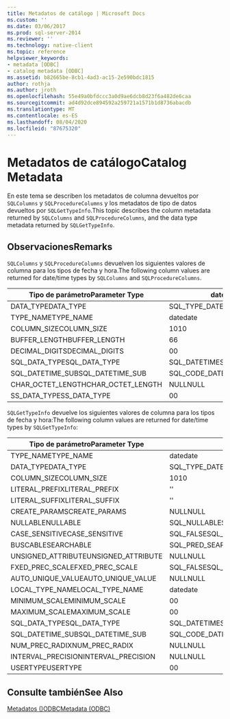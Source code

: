 ```yaml
---
title: Metadatos de catálogo | Microsoft Docs
ms.custom: ''
ms.date: 03/06/2017
ms.prod: sql-server-2014
ms.reviewer: ''
ms.technology: native-client
ms.topic: reference
helpviewer_keywords:
- metadata [ODBC]
- catalog metadata [ODBC]
ms.assetid: b82665be-8cb1-4ad3-ac15-2e590bdc1815
author: rothja
ms.author: jroth
ms.openlocfilehash: 55e49a0bfdccc3a0d9ae6dcb8d23f6a482de6caa
ms.sourcegitcommit: ad4d92dce894592a259721a1571b1d8736abacdb
ms.translationtype: MT
ms.contentlocale: es-ES
ms.lasthandoff: 08/04/2020
ms.locfileid: "87675320"
---
```

# <a name="catalog-metadata"></a><span data-ttu-id="0c776-102">Metadatos de catálogo</span><span class="sxs-lookup"><span data-stu-id="0c776-102">Catalog Metadata</span></span>
  <span data-ttu-id="0c776-103">En este tema se describen los metadatos de columna devueltos por `SQLColumns` y `SQLProcedureColumns` y los metadatos de tipo de datos devueltos por `SQLGetTypeInfo`.</span><span class="sxs-lookup"><span data-stu-id="0c776-103">This topic describes the column metadata returned by `SQLColumns` and `SQLProcedureColumns`, and the data type metadata returned by `SQLGetTypeInfo`.</span></span>  
  
## <a name="remarks"></a><span data-ttu-id="0c776-104">Observaciones</span><span class="sxs-lookup"><span data-stu-id="0c776-104">Remarks</span></span>  
 <span data-ttu-id="0c776-105">`SQLColumns` y `SQLProcedureColumns` devuelven los siguientes valores de columna para los tipos de fecha y hora.</span><span class="sxs-lookup"><span data-stu-id="0c776-105">The following column values are returned for date/time types by `SQLColumns` and `SQLProcedureColumns`.</span></span>  
  
|<span data-ttu-id="0c776-106">Tipo de parámetro</span><span class="sxs-lookup"><span data-stu-id="0c776-106">Parameter Type</span></span>|<span data-ttu-id="0c776-107">date</span><span class="sxs-lookup"><span data-stu-id="0c776-107">date</span></span>|<span data-ttu-id="0c776-108">time</span><span class="sxs-lookup"><span data-stu-id="0c776-108">time</span></span>|<span data-ttu-id="0c776-109">smalldatetime</span><span class="sxs-lookup"><span data-stu-id="0c776-109">smalldatetime</span></span>|<span data-ttu-id="0c776-110">datetime</span><span class="sxs-lookup"><span data-stu-id="0c776-110">datetime</span></span>|<span data-ttu-id="0c776-111">datetime2</span><span class="sxs-lookup"><span data-stu-id="0c776-111">datetime2</span></span>|<span data-ttu-id="0c776-112">datetimeoffset</span><span class="sxs-lookup"><span data-stu-id="0c776-112">datetimeoffset</span></span>|  
|--------------------|----------|----------|-------------------|--------------|---------------|--------------------|  
|<span data-ttu-id="0c776-113">DATA_TYPE</span><span class="sxs-lookup"><span data-stu-id="0c776-113">DATA_TYPE</span></span>|<span data-ttu-id="0c776-114">SQL_TYPE_DATE</span><span class="sxs-lookup"><span data-stu-id="0c776-114">SQL_TYPE_DATE</span></span>|<span data-ttu-id="0c776-115">SQL_SS_TIME2</span><span class="sxs-lookup"><span data-stu-id="0c776-115">SQL_SS_TIME2</span></span>|<span data-ttu-id="0c776-116">SQL_TYPE_TIMESTAMP</span><span class="sxs-lookup"><span data-stu-id="0c776-116">SQL_TYPE_TIMESTAMP</span></span>|<span data-ttu-id="0c776-117">SQL_TYPE_TIMESTAMP</span><span class="sxs-lookup"><span data-stu-id="0c776-117">SQL_TYPE_TIMESTAMP</span></span>|<span data-ttu-id="0c776-118">SQL_TYPE_TIMESTAMP</span><span class="sxs-lookup"><span data-stu-id="0c776-118">SQL_TYPE_TIMESTAMP</span></span>|<span data-ttu-id="0c776-119">SQL_SS_TIMESTAMPOFFSET</span><span class="sxs-lookup"><span data-stu-id="0c776-119">SQL_SS_TIMESTAMPOFFSET</span></span>|  
|<span data-ttu-id="0c776-120">TYPE_NAME</span><span class="sxs-lookup"><span data-stu-id="0c776-120">TYPE_NAME</span></span>|<span data-ttu-id="0c776-121">date</span><span class="sxs-lookup"><span data-stu-id="0c776-121">date</span></span>|<span data-ttu-id="0c776-122">time</span><span class="sxs-lookup"><span data-stu-id="0c776-122">time</span></span>|<span data-ttu-id="0c776-123">smalldatetime</span><span class="sxs-lookup"><span data-stu-id="0c776-123">smalldatetime</span></span>|<span data-ttu-id="0c776-124">datetime</span><span class="sxs-lookup"><span data-stu-id="0c776-124">datetime</span></span>|<span data-ttu-id="0c776-125">datetime2</span><span class="sxs-lookup"><span data-stu-id="0c776-125">datetime2</span></span>|<span data-ttu-id="0c776-126">datetimeoffset</span><span class="sxs-lookup"><span data-stu-id="0c776-126">datetimeoffset</span></span>|  
|<span data-ttu-id="0c776-127">COLUMN_SIZE</span><span class="sxs-lookup"><span data-stu-id="0c776-127">COLUMN_SIZE</span></span>|<span data-ttu-id="0c776-128">10</span><span class="sxs-lookup"><span data-stu-id="0c776-128">10</span></span>|<span data-ttu-id="0c776-129">8, 10.. 16</span><span class="sxs-lookup"><span data-stu-id="0c776-129">8,10..16</span></span>|<span data-ttu-id="0c776-130">16</span><span class="sxs-lookup"><span data-stu-id="0c776-130">16</span></span>|<span data-ttu-id="0c776-131">23</span><span class="sxs-lookup"><span data-stu-id="0c776-131">23</span></span>|<span data-ttu-id="0c776-132">19, 21..27</span><span class="sxs-lookup"><span data-stu-id="0c776-132">19, 21..27</span></span>|<span data-ttu-id="0c776-133">26, 28..34</span><span class="sxs-lookup"><span data-stu-id="0c776-133">26, 28..34</span></span>|  
|<span data-ttu-id="0c776-134">BUFFER_LENGTH</span><span class="sxs-lookup"><span data-stu-id="0c776-134">BUFFER_LENGTH</span></span>|<span data-ttu-id="0c776-135">6</span><span class="sxs-lookup"><span data-stu-id="0c776-135">6</span></span>|<span data-ttu-id="0c776-136">10</span><span class="sxs-lookup"><span data-stu-id="0c776-136">10</span></span>|<span data-ttu-id="0c776-137">16</span><span class="sxs-lookup"><span data-stu-id="0c776-137">16</span></span>|<span data-ttu-id="0c776-138">16</span><span class="sxs-lookup"><span data-stu-id="0c776-138">16</span></span>|<span data-ttu-id="0c776-139">16</span><span class="sxs-lookup"><span data-stu-id="0c776-139">16</span></span>|<span data-ttu-id="0c776-140">20</span><span class="sxs-lookup"><span data-stu-id="0c776-140">20</span></span>|  
|<span data-ttu-id="0c776-141">DECIMAL_DIGITS</span><span class="sxs-lookup"><span data-stu-id="0c776-141">DECIMAL_DIGITS</span></span>|<span data-ttu-id="0c776-142">0</span><span class="sxs-lookup"><span data-stu-id="0c776-142">0</span></span>|<span data-ttu-id="0c776-143">0..7</span><span class="sxs-lookup"><span data-stu-id="0c776-143">0..7</span></span>|<span data-ttu-id="0c776-144">0</span><span class="sxs-lookup"><span data-stu-id="0c776-144">0</span></span>|<span data-ttu-id="0c776-145">3</span><span class="sxs-lookup"><span data-stu-id="0c776-145">3</span></span>|<span data-ttu-id="0c776-146">1.. 7</span><span class="sxs-lookup"><span data-stu-id="0c776-146">1..7</span></span>|<span data-ttu-id="0c776-147">1.. 7</span><span class="sxs-lookup"><span data-stu-id="0c776-147">1..7</span></span>|  
|<span data-ttu-id="0c776-148">SQL_DATA_TYPE</span><span class="sxs-lookup"><span data-stu-id="0c776-148">SQL_DATA_TYPE</span></span>|<span data-ttu-id="0c776-149">SQL_DATETIME</span><span class="sxs-lookup"><span data-stu-id="0c776-149">SQL_DATETIME</span></span>|<span data-ttu-id="0c776-150">SQL_SS_TYPE_TIME2</span><span class="sxs-lookup"><span data-stu-id="0c776-150">SQL_SS_TYPE_TIME2</span></span>|<span data-ttu-id="0c776-151">SQL_DATETIME</span><span class="sxs-lookup"><span data-stu-id="0c776-151">SQL_DATETIME</span></span>|<span data-ttu-id="0c776-152">SQL_DATETIME</span><span class="sxs-lookup"><span data-stu-id="0c776-152">SQL_DATETIME</span></span>|<span data-ttu-id="0c776-153">SQL_DATETIME</span><span class="sxs-lookup"><span data-stu-id="0c776-153">SQL_DATETIME</span></span>|<span data-ttu-id="0c776-154">SQL_SS_TYPE_TIMESTAMPOFFSET</span><span class="sxs-lookup"><span data-stu-id="0c776-154">SQL_SS_TYPE_TIMESTAMPOFFSET</span></span>|  
|<span data-ttu-id="0c776-155">SQL_DATETIME_SUB</span><span class="sxs-lookup"><span data-stu-id="0c776-155">SQL_DATETIME_SUB</span></span>|<span data-ttu-id="0c776-156">SQL_CODE_DATE</span><span class="sxs-lookup"><span data-stu-id="0c776-156">SQL_CODE_DATE</span></span>|<span data-ttu-id="0c776-157">NULL</span><span class="sxs-lookup"><span data-stu-id="0c776-157">NULL</span></span>|<span data-ttu-id="0c776-158">SQL_CODE_TIMESTAMP</span><span class="sxs-lookup"><span data-stu-id="0c776-158">SQL_CODE_TIMESTAMP</span></span>|<span data-ttu-id="0c776-159">SQL_CODE_TIMESTAMP</span><span class="sxs-lookup"><span data-stu-id="0c776-159">SQL_CODE_TIMESTAMP</span></span>|<span data-ttu-id="0c776-160">SQL_CODE_TIMESTAMP</span><span class="sxs-lookup"><span data-stu-id="0c776-160">SQL_CODE_TIMESTAMP</span></span>|<span data-ttu-id="0c776-161">NULL</span><span class="sxs-lookup"><span data-stu-id="0c776-161">NULL</span></span>|  
|<span data-ttu-id="0c776-162">CHAR_OCTET_LENGTH</span><span class="sxs-lookup"><span data-stu-id="0c776-162">CHAR_OCTET_LENGTH</span></span>|<span data-ttu-id="0c776-163">NULL</span><span class="sxs-lookup"><span data-stu-id="0c776-163">NULL</span></span>|<span data-ttu-id="0c776-164">NULL</span><span class="sxs-lookup"><span data-stu-id="0c776-164">NULL</span></span>|<span data-ttu-id="0c776-165">NULL</span><span class="sxs-lookup"><span data-stu-id="0c776-165">NULL</span></span>|<span data-ttu-id="0c776-166">NULL</span><span class="sxs-lookup"><span data-stu-id="0c776-166">NULL</span></span>|<span data-ttu-id="0c776-167">NULL</span><span class="sxs-lookup"><span data-stu-id="0c776-167">NULL</span></span>|<span data-ttu-id="0c776-168">NULL</span><span class="sxs-lookup"><span data-stu-id="0c776-168">NULL</span></span>|  
|<span data-ttu-id="0c776-169">SS_DATA_TYPE</span><span class="sxs-lookup"><span data-stu-id="0c776-169">SS_DATA_TYPE</span></span>|<span data-ttu-id="0c776-170">0</span><span class="sxs-lookup"><span data-stu-id="0c776-170">0</span></span>|<span data-ttu-id="0c776-171">0</span><span class="sxs-lookup"><span data-stu-id="0c776-171">0</span></span>|<span data-ttu-id="0c776-172">111</span><span class="sxs-lookup"><span data-stu-id="0c776-172">111</span></span>|<span data-ttu-id="0c776-173">111</span><span class="sxs-lookup"><span data-stu-id="0c776-173">111</span></span>|<span data-ttu-id="0c776-174">0</span><span class="sxs-lookup"><span data-stu-id="0c776-174">0</span></span>|<span data-ttu-id="0c776-175">0</span><span class="sxs-lookup"><span data-stu-id="0c776-175">0</span></span>|  
  
 <span data-ttu-id="0c776-176">`SQLGetTypeInfo` devuelve los siguientes valores de columna para los tipos de fecha y hora:</span><span class="sxs-lookup"><span data-stu-id="0c776-176">The following column values are returned for date/time types by `SQLGetTypeInfo`:</span></span>  
  
|<span data-ttu-id="0c776-177">Tipo de parámetro</span><span class="sxs-lookup"><span data-stu-id="0c776-177">Parameter Type</span></span>|<span data-ttu-id="0c776-178">date</span><span class="sxs-lookup"><span data-stu-id="0c776-178">date</span></span>|<span data-ttu-id="0c776-179">time</span><span class="sxs-lookup"><span data-stu-id="0c776-179">time</span></span>|<span data-ttu-id="0c776-180">smalldatetime</span><span class="sxs-lookup"><span data-stu-id="0c776-180">smalldatetime</span></span>|<span data-ttu-id="0c776-181">datetime</span><span class="sxs-lookup"><span data-stu-id="0c776-181">datetime</span></span>|<span data-ttu-id="0c776-182">datetime2</span><span class="sxs-lookup"><span data-stu-id="0c776-182">datetime2</span></span>|<span data-ttu-id="0c776-183">datetimeoffset</span><span class="sxs-lookup"><span data-stu-id="0c776-183">datetimeoffset</span></span>|  
|--------------------|----------|----------|-------------------|--------------|---------------|--------------------|  
|<span data-ttu-id="0c776-184">TYPE_NAME</span><span class="sxs-lookup"><span data-stu-id="0c776-184">TYPE_NAME</span></span>|<span data-ttu-id="0c776-185">date</span><span class="sxs-lookup"><span data-stu-id="0c776-185">date</span></span>|<span data-ttu-id="0c776-186">time</span><span class="sxs-lookup"><span data-stu-id="0c776-186">time</span></span>|<span data-ttu-id="0c776-187">smalldatetime</span><span class="sxs-lookup"><span data-stu-id="0c776-187">smalldatetime</span></span>|<span data-ttu-id="0c776-188">datetime</span><span class="sxs-lookup"><span data-stu-id="0c776-188">datetime</span></span>|<span data-ttu-id="0c776-189">datetime2</span><span class="sxs-lookup"><span data-stu-id="0c776-189">datetime2</span></span>|<span data-ttu-id="0c776-190">datetimeoffset</span><span class="sxs-lookup"><span data-stu-id="0c776-190">datetimeoffset</span></span>|  
|<span data-ttu-id="0c776-191">DATA_TYPE</span><span class="sxs-lookup"><span data-stu-id="0c776-191">DATA_TYPE</span></span>|<span data-ttu-id="0c776-192">SQL_TYPE_DATE</span><span class="sxs-lookup"><span data-stu-id="0c776-192">SQL_TYPE_DATE</span></span>|<span data-ttu-id="0c776-193">SQL_SS_TIME2</span><span class="sxs-lookup"><span data-stu-id="0c776-193">SQL_SS_TIME2</span></span>|<span data-ttu-id="0c776-194">SQL_TYPE_TIMESTAMP</span><span class="sxs-lookup"><span data-stu-id="0c776-194">SQL_TYPE_TIMESTAMP</span></span>|<span data-ttu-id="0c776-195">SQL_TYPE_TIMESTAMP</span><span class="sxs-lookup"><span data-stu-id="0c776-195">SQL_TYPE_TIMESTAMP</span></span>|<span data-ttu-id="0c776-196">SQL_TYPE_TIMESTAMP</span><span class="sxs-lookup"><span data-stu-id="0c776-196">SQL_TYPE_TIMESTAMP</span></span>|<span data-ttu-id="0c776-197">SQL_SS_TIMESTAMPOFFSET</span><span class="sxs-lookup"><span data-stu-id="0c776-197">SQL_SS_TIMESTAMPOFFSET</span></span>|  
|<span data-ttu-id="0c776-198">COLUMN_SIZE</span><span class="sxs-lookup"><span data-stu-id="0c776-198">COLUMN_SIZE</span></span>|<span data-ttu-id="0c776-199">10</span><span class="sxs-lookup"><span data-stu-id="0c776-199">10</span></span>|<span data-ttu-id="0c776-200">16</span><span class="sxs-lookup"><span data-stu-id="0c776-200">16</span></span>|<span data-ttu-id="0c776-201">16</span><span class="sxs-lookup"><span data-stu-id="0c776-201">16</span></span>|<span data-ttu-id="0c776-202">23</span><span class="sxs-lookup"><span data-stu-id="0c776-202">23</span></span>|<span data-ttu-id="0c776-203">27</span><span class="sxs-lookup"><span data-stu-id="0c776-203">27</span></span>|<span data-ttu-id="0c776-204">34</span><span class="sxs-lookup"><span data-stu-id="0c776-204">34</span></span>|  
|<span data-ttu-id="0c776-205">LITERAL_PREFIX</span><span class="sxs-lookup"><span data-stu-id="0c776-205">LITERAL_PREFIX</span></span>|<span data-ttu-id="0c776-206">'</span><span class="sxs-lookup"><span data-stu-id="0c776-206">'</span></span>|<span data-ttu-id="0c776-207">'</span><span class="sxs-lookup"><span data-stu-id="0c776-207">'</span></span>|<span data-ttu-id="0c776-208">'</span><span class="sxs-lookup"><span data-stu-id="0c776-208">'</span></span>|<span data-ttu-id="0c776-209">'</span><span class="sxs-lookup"><span data-stu-id="0c776-209">'</span></span>|<span data-ttu-id="0c776-210">'</span><span class="sxs-lookup"><span data-stu-id="0c776-210">'</span></span>|<span data-ttu-id="0c776-211">'</span><span class="sxs-lookup"><span data-stu-id="0c776-211">'</span></span>|  
|<span data-ttu-id="0c776-212">LITERAL_SUFFIX</span><span class="sxs-lookup"><span data-stu-id="0c776-212">LITERAL_SUFFIX</span></span>|<span data-ttu-id="0c776-213">'</span><span class="sxs-lookup"><span data-stu-id="0c776-213">'</span></span>|<span data-ttu-id="0c776-214">'</span><span class="sxs-lookup"><span data-stu-id="0c776-214">'</span></span>|<span data-ttu-id="0c776-215">'</span><span class="sxs-lookup"><span data-stu-id="0c776-215">'</span></span>|<span data-ttu-id="0c776-216">'</span><span class="sxs-lookup"><span data-stu-id="0c776-216">'</span></span>|<span data-ttu-id="0c776-217">'</span><span class="sxs-lookup"><span data-stu-id="0c776-217">'</span></span>|<span data-ttu-id="0c776-218">'</span><span class="sxs-lookup"><span data-stu-id="0c776-218">'</span></span>|  
|<span data-ttu-id="0c776-219">CREATE_PARAMS</span><span class="sxs-lookup"><span data-stu-id="0c776-219">CREATE_PARAMS</span></span>|<span data-ttu-id="0c776-220">NULL</span><span class="sxs-lookup"><span data-stu-id="0c776-220">NULL</span></span>|<span data-ttu-id="0c776-221">scale</span><span class="sxs-lookup"><span data-stu-id="0c776-221">scale</span></span>|<span data-ttu-id="0c776-222">NULL</span><span class="sxs-lookup"><span data-stu-id="0c776-222">NULL</span></span>|<span data-ttu-id="0c776-223">NULL</span><span class="sxs-lookup"><span data-stu-id="0c776-223">NULL</span></span>|<span data-ttu-id="0c776-224">scale</span><span class="sxs-lookup"><span data-stu-id="0c776-224">scale</span></span>|<span data-ttu-id="0c776-225">scale</span><span class="sxs-lookup"><span data-stu-id="0c776-225">scale</span></span>|  
|<span data-ttu-id="0c776-226">NULLABLE</span><span class="sxs-lookup"><span data-stu-id="0c776-226">NULLABLE</span></span>|<span data-ttu-id="0c776-227">SQL_NULLABLE</span><span class="sxs-lookup"><span data-stu-id="0c776-227">SQL_NULLABLE</span></span>|<span data-ttu-id="0c776-228">SQL_NULLABLE</span><span class="sxs-lookup"><span data-stu-id="0c776-228">SQL_NULLABLE</span></span>|<span data-ttu-id="0c776-229">SQL_NULLABLE</span><span class="sxs-lookup"><span data-stu-id="0c776-229">SQL_NULLABLE</span></span>|<span data-ttu-id="0c776-230">SQL_NULLABLE</span><span class="sxs-lookup"><span data-stu-id="0c776-230">SQL_NULLABLE</span></span>|<span data-ttu-id="0c776-231">SQL_NULLABLE</span><span class="sxs-lookup"><span data-stu-id="0c776-231">SQL_NULLABLE</span></span>|<span data-ttu-id="0c776-232">SQL_NULLABLE</span><span class="sxs-lookup"><span data-stu-id="0c776-232">SQL_NULLABLE</span></span>|  
|<span data-ttu-id="0c776-233">CASE_SENSITIVE</span><span class="sxs-lookup"><span data-stu-id="0c776-233">CASE_SENSITIVE</span></span>|<span data-ttu-id="0c776-234">SQL_FALSE</span><span class="sxs-lookup"><span data-stu-id="0c776-234">SQL_FALSE</span></span>|<span data-ttu-id="0c776-235">SQL_FALSE</span><span class="sxs-lookup"><span data-stu-id="0c776-235">SQL_FALSE</span></span>|<span data-ttu-id="0c776-236">SQL_FALSE</span><span class="sxs-lookup"><span data-stu-id="0c776-236">SQL_FALSE</span></span>|<span data-ttu-id="0c776-237">SQL_FALSE</span><span class="sxs-lookup"><span data-stu-id="0c776-237">SQL_FALSE</span></span>|<span data-ttu-id="0c776-238">SQL_FALSE</span><span class="sxs-lookup"><span data-stu-id="0c776-238">SQL_FALSE</span></span>|<span data-ttu-id="0c776-239">SQL_FALSE</span><span class="sxs-lookup"><span data-stu-id="0c776-239">SQL_FALSE</span></span>|  
|<span data-ttu-id="0c776-240">BUSCABLE</span><span class="sxs-lookup"><span data-stu-id="0c776-240">SEARCHABLE</span></span>|<span data-ttu-id="0c776-241">SQL_PRED_SEARCHABLE</span><span class="sxs-lookup"><span data-stu-id="0c776-241">SQL_PRED_SEARCHABLE</span></span>|<span data-ttu-id="0c776-242">SQL_PRED_SEARCHABLE</span><span class="sxs-lookup"><span data-stu-id="0c776-242">SQL_PRED_SEARCHABLE</span></span>|<span data-ttu-id="0c776-243">SQL_PRED_SEARCHABLE</span><span class="sxs-lookup"><span data-stu-id="0c776-243">SQL_PRED_SEARCHABLE</span></span>|<span data-ttu-id="0c776-244">SQL_PRED_SEARCHABLE</span><span class="sxs-lookup"><span data-stu-id="0c776-244">SQL_PRED_SEARCHABLE</span></span>|<span data-ttu-id="0c776-245">SQL_PRED_SEARCHABLE</span><span class="sxs-lookup"><span data-stu-id="0c776-245">SQL_PRED_SEARCHABLE</span></span>|<span data-ttu-id="0c776-246">SQL_PRED_SEARCHABLE</span><span class="sxs-lookup"><span data-stu-id="0c776-246">SQL_PRED_SEARCHABLE</span></span>|  
|<span data-ttu-id="0c776-247">UNSIGNED_ATTRIBUTE</span><span class="sxs-lookup"><span data-stu-id="0c776-247">UNSIGNED_ATTRIBUTE</span></span>|<span data-ttu-id="0c776-248">NULL</span><span class="sxs-lookup"><span data-stu-id="0c776-248">NULL</span></span>|<span data-ttu-id="0c776-249">NULL</span><span class="sxs-lookup"><span data-stu-id="0c776-249">NULL</span></span>|<span data-ttu-id="0c776-250">NULL</span><span class="sxs-lookup"><span data-stu-id="0c776-250">NULL</span></span>|<span data-ttu-id="0c776-251">NULL</span><span class="sxs-lookup"><span data-stu-id="0c776-251">NULL</span></span>|<span data-ttu-id="0c776-252">NULL</span><span class="sxs-lookup"><span data-stu-id="0c776-252">NULL</span></span>|<span data-ttu-id="0c776-253">NULL</span><span class="sxs-lookup"><span data-stu-id="0c776-253">NULL</span></span>|  
|<span data-ttu-id="0c776-254">FXED_PREC_SCALE</span><span class="sxs-lookup"><span data-stu-id="0c776-254">FXED_PREC_SCALE</span></span>|<span data-ttu-id="0c776-255">SQL_FALSE</span><span class="sxs-lookup"><span data-stu-id="0c776-255">SQL_FALSE</span></span>|<span data-ttu-id="0c776-256">SQL_FALSE</span><span class="sxs-lookup"><span data-stu-id="0c776-256">SQL_FALSE</span></span>|<span data-ttu-id="0c776-257">SQL_FALSE</span><span class="sxs-lookup"><span data-stu-id="0c776-257">SQL_FALSE</span></span>|<span data-ttu-id="0c776-258">SQL_FALSE</span><span class="sxs-lookup"><span data-stu-id="0c776-258">SQL_FALSE</span></span>|<span data-ttu-id="0c776-259">SQL_FALSE</span><span class="sxs-lookup"><span data-stu-id="0c776-259">SQL_FALSE</span></span>|<span data-ttu-id="0c776-260">SQL_FALSE</span><span class="sxs-lookup"><span data-stu-id="0c776-260">SQL_FALSE</span></span>|  
|<span data-ttu-id="0c776-261">AUTO_UNIQUE_VALUE</span><span class="sxs-lookup"><span data-stu-id="0c776-261">AUTO_UNIQUE_VALUE</span></span>|<span data-ttu-id="0c776-262">NULL</span><span class="sxs-lookup"><span data-stu-id="0c776-262">NULL</span></span>|<span data-ttu-id="0c776-263">NULL</span><span class="sxs-lookup"><span data-stu-id="0c776-263">NULL</span></span>|<span data-ttu-id="0c776-264">NULL</span><span class="sxs-lookup"><span data-stu-id="0c776-264">NULL</span></span>|<span data-ttu-id="0c776-265">NULL</span><span class="sxs-lookup"><span data-stu-id="0c776-265">NULL</span></span>|<span data-ttu-id="0c776-266">NULL</span><span class="sxs-lookup"><span data-stu-id="0c776-266">NULL</span></span>|<span data-ttu-id="0c776-267">NULL</span><span class="sxs-lookup"><span data-stu-id="0c776-267">NULL</span></span>|  
|<span data-ttu-id="0c776-268">LOCAL_TYPE_NAME</span><span class="sxs-lookup"><span data-stu-id="0c776-268">LOCAL_TYPE_NAME</span></span>|<span data-ttu-id="0c776-269">date</span><span class="sxs-lookup"><span data-stu-id="0c776-269">date</span></span>|<span data-ttu-id="0c776-270">time</span><span class="sxs-lookup"><span data-stu-id="0c776-270">time</span></span>|<span data-ttu-id="0c776-271">smalldatetime</span><span class="sxs-lookup"><span data-stu-id="0c776-271">smalldatetime</span></span>|<span data-ttu-id="0c776-272">datetime</span><span class="sxs-lookup"><span data-stu-id="0c776-272">datetime</span></span>|<span data-ttu-id="0c776-273">datetime2</span><span class="sxs-lookup"><span data-stu-id="0c776-273">datetime2</span></span>|<span data-ttu-id="0c776-274">datetimeoffset</span><span class="sxs-lookup"><span data-stu-id="0c776-274">datetimeoffset</span></span>|  
|<span data-ttu-id="0c776-275">MINIMUM_SCALE</span><span class="sxs-lookup"><span data-stu-id="0c776-275">MINIMUM_SCALE</span></span>|<span data-ttu-id="0c776-276">0</span><span class="sxs-lookup"><span data-stu-id="0c776-276">0</span></span>|<span data-ttu-id="0c776-277">0</span><span class="sxs-lookup"><span data-stu-id="0c776-277">0</span></span>|<span data-ttu-id="0c776-278">0</span><span class="sxs-lookup"><span data-stu-id="0c776-278">0</span></span>|<span data-ttu-id="0c776-279">3</span><span class="sxs-lookup"><span data-stu-id="0c776-279">3</span></span>|<span data-ttu-id="0c776-280">0</span><span class="sxs-lookup"><span data-stu-id="0c776-280">0</span></span>|<span data-ttu-id="0c776-281">0</span><span class="sxs-lookup"><span data-stu-id="0c776-281">0</span></span>|  
|<span data-ttu-id="0c776-282">MAXIMUM_SCALE</span><span class="sxs-lookup"><span data-stu-id="0c776-282">MAXIMUM_SCALE</span></span>|<span data-ttu-id="0c776-283">0</span><span class="sxs-lookup"><span data-stu-id="0c776-283">0</span></span>|<span data-ttu-id="0c776-284">7</span><span class="sxs-lookup"><span data-stu-id="0c776-284">7</span></span>|<span data-ttu-id="0c776-285">0</span><span class="sxs-lookup"><span data-stu-id="0c776-285">0</span></span>|<span data-ttu-id="0c776-286">3</span><span class="sxs-lookup"><span data-stu-id="0c776-286">3</span></span>|<span data-ttu-id="0c776-287">7</span><span class="sxs-lookup"><span data-stu-id="0c776-287">7</span></span>|<span data-ttu-id="0c776-288">7</span><span class="sxs-lookup"><span data-stu-id="0c776-288">7</span></span>|  
|<span data-ttu-id="0c776-289">SQL_DATA_TYPE</span><span class="sxs-lookup"><span data-stu-id="0c776-289">SQL_DATA_TYPE</span></span>|<span data-ttu-id="0c776-290">SQL_DATETIME</span><span class="sxs-lookup"><span data-stu-id="0c776-290">SQL_DATETIME</span></span>|<span data-ttu-id="0c776-291">SQL_SS_TIME2</span><span class="sxs-lookup"><span data-stu-id="0c776-291">SQL_SS_TIME2</span></span>|<span data-ttu-id="0c776-292">SQL_DATETIME</span><span class="sxs-lookup"><span data-stu-id="0c776-292">SQL_DATETIME</span></span>|<span data-ttu-id="0c776-293">SQL_DATETIME</span><span class="sxs-lookup"><span data-stu-id="0c776-293">SQL_DATETIME</span></span>|<span data-ttu-id="0c776-294">SQL_DATETIME</span><span class="sxs-lookup"><span data-stu-id="0c776-294">SQL_DATETIME</span></span>|<span data-ttu-id="0c776-295">SQL_SS_TYPE_TIMESTAMPOFFSET</span><span class="sxs-lookup"><span data-stu-id="0c776-295">SQL_SS_TYPE_TIMESTAMPOFFSET</span></span>|  
|<span data-ttu-id="0c776-296">SQL_DATETIME_SUB</span><span class="sxs-lookup"><span data-stu-id="0c776-296">SQL_DATETIME_SUB</span></span>|<span data-ttu-id="0c776-297">SQL_CODE_DATE</span><span class="sxs-lookup"><span data-stu-id="0c776-297">SQL_CODE_DATE</span></span>|<span data-ttu-id="0c776-298">NULL</span><span class="sxs-lookup"><span data-stu-id="0c776-298">NULL</span></span>|<span data-ttu-id="0c776-299">SQL_CODE_TIMESTAMP</span><span class="sxs-lookup"><span data-stu-id="0c776-299">SQL_CODE_TIMESTAMP</span></span>|<span data-ttu-id="0c776-300">SQL_CODE_TIMESTAMP</span><span class="sxs-lookup"><span data-stu-id="0c776-300">SQL_CODE_TIMESTAMP</span></span>|<span data-ttu-id="0c776-301">SQL_CODE_TIMESTAMP</span><span class="sxs-lookup"><span data-stu-id="0c776-301">SQL_CODE_TIMESTAMP</span></span>|<span data-ttu-id="0c776-302">NULL</span><span class="sxs-lookup"><span data-stu-id="0c776-302">NULL</span></span>|  
|<span data-ttu-id="0c776-303">NUM_PREC_RADIX</span><span class="sxs-lookup"><span data-stu-id="0c776-303">NUM_PREC_RADIX</span></span>|<span data-ttu-id="0c776-304">NULL</span><span class="sxs-lookup"><span data-stu-id="0c776-304">NULL</span></span>|<span data-ttu-id="0c776-305">NULL</span><span class="sxs-lookup"><span data-stu-id="0c776-305">NULL</span></span>|<span data-ttu-id="0c776-306">NULL</span><span class="sxs-lookup"><span data-stu-id="0c776-306">NULL</span></span>|<span data-ttu-id="0c776-307">NULL</span><span class="sxs-lookup"><span data-stu-id="0c776-307">NULL</span></span>|<span data-ttu-id="0c776-308">NULL</span><span class="sxs-lookup"><span data-stu-id="0c776-308">NULL</span></span>|<span data-ttu-id="0c776-309">NULL</span><span class="sxs-lookup"><span data-stu-id="0c776-309">NULL</span></span>|  
|<span data-ttu-id="0c776-310">INTERVAL_PRECISION</span><span class="sxs-lookup"><span data-stu-id="0c776-310">INTERVAL_PRECISION</span></span>|<span data-ttu-id="0c776-311">NULL</span><span class="sxs-lookup"><span data-stu-id="0c776-311">NULL</span></span>|<span data-ttu-id="0c776-312">NULL</span><span class="sxs-lookup"><span data-stu-id="0c776-312">NULL</span></span>|<span data-ttu-id="0c776-313">NULL</span><span class="sxs-lookup"><span data-stu-id="0c776-313">NULL</span></span>|<span data-ttu-id="0c776-314">NULL</span><span class="sxs-lookup"><span data-stu-id="0c776-314">NULL</span></span>|<span data-ttu-id="0c776-315">NULL</span><span class="sxs-lookup"><span data-stu-id="0c776-315">NULL</span></span>|<span data-ttu-id="0c776-316">NULL</span><span class="sxs-lookup"><span data-stu-id="0c776-316">NULL</span></span>|  
|<span data-ttu-id="0c776-317">USERTYPE</span><span class="sxs-lookup"><span data-stu-id="0c776-317">USERTYPE</span></span>|<span data-ttu-id="0c776-318">0</span><span class="sxs-lookup"><span data-stu-id="0c776-318">0</span></span>|<span data-ttu-id="0c776-319">0</span><span class="sxs-lookup"><span data-stu-id="0c776-319">0</span></span>|<span data-ttu-id="0c776-320">12</span><span class="sxs-lookup"><span data-stu-id="0c776-320">12</span></span>|<span data-ttu-id="0c776-321">22</span><span class="sxs-lookup"><span data-stu-id="0c776-321">22</span></span>|<span data-ttu-id="0c776-322">0</span><span class="sxs-lookup"><span data-stu-id="0c776-322">0</span></span>|<span data-ttu-id="0c776-323">0</span><span class="sxs-lookup"><span data-stu-id="0c776-323">0</span></span>|  
  
## <a name="see-also"></a><span data-ttu-id="0c776-324">Consulte también</span><span class="sxs-lookup"><span data-stu-id="0c776-324">See Also</span></span>  
 [<span data-ttu-id="0c776-325">Metadatos &#40;&#41;ODBC</span><span class="sxs-lookup"><span data-stu-id="0c776-325">Metadata &#40;ODBC&#41;</span></span>](../../database-engine/dev-guide/metadata-odbc.md)  
  
  
